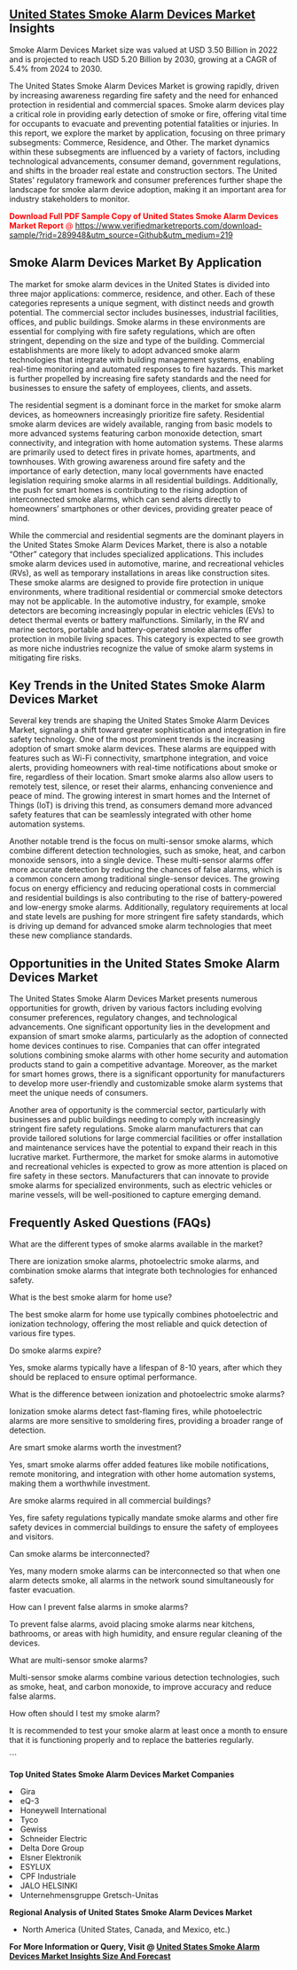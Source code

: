 <h2><a href="https://www.verifiedmarketreports.com/download-sample/?rid=289948&amp;utm_source=Github&amp;utm_medium=219" target="_blank">United States Smoke Alarm Devices Market</a> Insights</h2><p>Smoke Alarm Devices Market size was valued at USD 3.50 Billion in 2022 and is projected to reach USD 5.20 Billion by 2030, growing at a CAGR of 5.4% from 2024 to 2030.</p><p> <p>The United States Smoke Alarm Devices Market is growing rapidly, driven by increasing awareness regarding fire safety and the need for enhanced protection in residential and commercial spaces. Smoke alarm devices play a critical role in providing early detection of smoke or fire, offering vital time for occupants to evacuate and preventing potential fatalities or injuries. In this report, we explore the market by application, focusing on three primary subsegments: Commerce, Residence, and Other. The market dynamics within these subsegments are influenced by a variety of factors, including technological advancements, consumer demand, government regulations, and shifts in the broader real estate and construction sectors. The United States' regulatory framework and consumer preferences further shape the landscape for smoke alarm device adoption, making it an important area for industry stakeholders to monitor. <p><span class=""><span style="color: #ff0000;"><strong>Download Full PDF Sample Copy of United States Smoke Alarm Devices Market Report</strong> @ </span><a href="https://www.verifiedmarketreports.com/download-sample/?rid=289948&amp;utm_source=Github&amp;utm_medium=219" target="_blank">https://www.verifiedmarketreports.com/download-sample/?rid=289948&amp;utm_source=Github&amp;utm_medium=219</a></span></p></p> <h2>Smoke Alarm Devices Market By Application</h2> <p>The market for smoke alarm devices in the United States is divided into three major applications: commerce, residence, and other. Each of these categories represents a unique segment, with distinct needs and growth potential. The commercial sector includes businesses, industrial facilities, offices, and public buildings. Smoke alarms in these environments are essential for complying with fire safety regulations, which are often stringent, depending on the size and type of the building. Commercial establishments are more likely to adopt advanced smoke alarm technologies that integrate with building management systems, enabling real-time monitoring and automated responses to fire hazards. This market is further propelled by increasing fire safety standards and the need for businesses to ensure the safety of employees, clients, and assets. <p>The residential segment is a dominant force in the market for smoke alarm devices, as homeowners increasingly prioritize fire safety. Residential smoke alarm devices are widely available, ranging from basic models to more advanced systems featuring carbon monoxide detection, smart connectivity, and integration with home automation systems. These alarms are primarily used to detect fires in private homes, apartments, and townhouses. With growing awareness around fire safety and the importance of early detection, many local governments have enacted legislation requiring smoke alarms in all residential buildings. Additionally, the push for smart homes is contributing to the rising adoption of interconnected smoke alarms, which can send alerts directly to homeowners’ smartphones or other devices, providing greater peace of mind. <p>While the commercial and residential segments are the dominant players in the United States Smoke Alarm Devices Market, there is also a notable “Other” category that includes specialized applications. This includes smoke alarm devices used in automotive, marine, and recreational vehicles (RVs), as well as temporary installations in areas like construction sites. These smoke alarms are designed to provide fire protection in unique environments, where traditional residential or commercial smoke detectors may not be applicable. In the automotive industry, for example, smoke detectors are becoming increasingly popular in electric vehicles (EVs) to detect thermal events or battery malfunctions. Similarly, in the RV and marine sectors, portable and battery-operated smoke alarms offer protection in mobile living spaces. This category is expected to see growth as more niche industries recognize the value of smoke alarm systems in mitigating fire risks. <h2>Key Trends in the United States Smoke Alarm Devices Market</h2> <p>Several key trends are shaping the United States Smoke Alarm Devices Market, signaling a shift toward greater sophistication and integration in fire safety technology. One of the most prominent trends is the increasing adoption of smart smoke alarm devices. These alarms are equipped with features such as Wi-Fi connectivity, smartphone integration, and voice alerts, providing homeowners with real-time notifications about smoke or fire, regardless of their location. Smart smoke alarms also allow users to remotely test, silence, or reset their alarms, enhancing convenience and peace of mind. The growing interest in smart homes and the Internet of Things (IoT) is driving this trend, as consumers demand more advanced safety features that can be seamlessly integrated with other home automation systems. <p>Another notable trend is the focus on multi-sensor smoke alarms, which combine different detection technologies, such as smoke, heat, and carbon monoxide sensors, into a single device. These multi-sensor alarms offer more accurate detection by reducing the chances of false alarms, which is a common concern among traditional single-sensor devices. The growing focus on energy efficiency and reducing operational costs in commercial and residential buildings is also contributing to the rise of battery-powered and low-energy smoke alarms. Additionally, regulatory requirements at local and state levels are pushing for more stringent fire safety standards, which is driving up demand for advanced smoke alarm technologies that meet these new compliance standards. <h2>Opportunities in the United States Smoke Alarm Devices Market</h2> <p>The United States Smoke Alarm Devices Market presents numerous opportunities for growth, driven by various factors including evolving consumer preferences, regulatory changes, and technological advancements. One significant opportunity lies in the development and expansion of smart smoke alarms, particularly as the adoption of connected home devices continues to rise. Companies that can offer integrated solutions combining smoke alarms with other home security and automation products stand to gain a competitive advantage. Moreover, as the market for smart homes grows, there is a significant opportunity for manufacturers to develop more user-friendly and customizable smoke alarm systems that meet the unique needs of consumers. <p>Another area of opportunity is the commercial sector, particularly with businesses and public buildings needing to comply with increasingly stringent fire safety regulations. Smoke alarm manufacturers that can provide tailored solutions for large commercial facilities or offer installation and maintenance services have the potential to expand their reach in this lucrative market. Furthermore, the market for smoke alarms in automotive and recreational vehicles is expected to grow as more attention is placed on fire safety in these sectors. Manufacturers that can innovate to provide smoke alarms for specialized environments, such as electric vehicles or marine vessels, will be well-positioned to capture emerging demand. <h2>Frequently Asked Questions (FAQs)</h2> <p>What are the different types of smoke alarms available in the market? </p> <p>There are ionization smoke alarms, photoelectric smoke alarms, and combination smoke alarms that integrate both technologies for enhanced safety.</p> <p>What is the best smoke alarm for home use? </p> <p>The best smoke alarm for home use typically combines photoelectric and ionization technology, offering the most reliable and quick detection of various fire types.</p> <p>Do smoke alarms expire? </p> <p>Yes, smoke alarms typically have a lifespan of 8-10 years, after which they should be replaced to ensure optimal performance.</p> <p>What is the difference between ionization and photoelectric smoke alarms? </p> <p>Ionization smoke alarms detect fast-flaming fires, while photoelectric alarms are more sensitive to smoldering fires, providing a broader range of detection.</p> <p>Are smart smoke alarms worth the investment? </p> <p>Yes, smart smoke alarms offer added features like mobile notifications, remote monitoring, and integration with other home automation systems, making them a worthwhile investment.</p> <p>Are smoke alarms required in all commercial buildings? </p> <p>Yes, fire safety regulations typically mandate smoke alarms and other fire safety devices in commercial buildings to ensure the safety of employees and visitors.</p> <p>Can smoke alarms be interconnected? </p> <p>Yes, many modern smoke alarms can be interconnected so that when one alarm detects smoke, all alarms in the network sound simultaneously for faster evacuation.</p> <p>How can I prevent false alarms in smoke alarms? </p> <p>To prevent false alarms, avoid placing smoke alarms near kitchens, bathrooms, or areas with high humidity, and ensure regular cleaning of the devices.</p> <p>What are multi-sensor smoke alarms? </p> <p>Multi-sensor smoke alarms combine various detection technologies, such as smoke, heat, and carbon monoxide, to improve accuracy and reduce false alarms.</p> <p>How often should I test my smoke alarm? </p> <p>It is recommended to test your smoke alarm at least once a month to ensure that it is functioning properly and to replace the batteries regularly.</p> ```</p><p><strong>Top United States Smoke Alarm Devices Market Companies</strong></p><div data-test-id=""><p><li>Gira</li><li> eQ-3</li><li> Honeywell International</li><li> Tyco</li><li> Gewiss</li><li> Schneider Electric</li><li> Delta Dore Group</li><li> Elsner Elektronik</li><li> ESYLUX</li><li> CPF Industriale</li><li> JALO HELSINKI</li><li> Unternehmensgruppe Gretsch-Unitas</li></p><div><strong>Regional Analysis of&nbsp;United States Smoke Alarm Devices Market</strong></div><ul><li dir="ltr"><p dir="ltr">North America&nbsp;(United States, Canada, and Mexico, etc.)</p></li></ul><p><strong>For More Information or Query, Visit @&nbsp;</strong><strong><a href="https://www.verifiedmarketreports.com/product/smoke-alarm-devices-market/?utm_source=Github&amp;utm_medium=219" target="_blank">United States Smoke Alarm Devices Market Insights Size And Forecast</a></strong></p></div>
